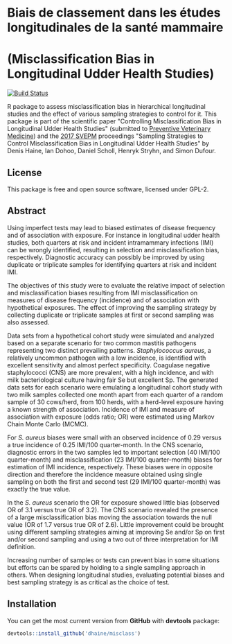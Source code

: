 <!-- README.md is generated from README.Rmd. Please edit that file -->
Biais de classement dans les études longitudinales de la santé mammaire
=======================================================================

(Misclassification Bias in Longitudinal Udder Health Studies)
=============================================================

[![Build Status](https://travis-ci.org/dhaine/misclass.svg?branch=master)](https://travis-ci.org/dhaine/misclass)

R package to assess misclassification bias in hierarchical longitudinal studies and the effect of various sampling strategies to control for it. This package is part of the scientific paper "Controlling Misclassification Bias in Longitudinal Udder Health Studies" (submitted to [Preventive Veterinary Medicine](https://www.journals.elsevier.com/preventive-veterinary-medicine)) and the [2017 SVEPM](http://www.svepm2017.org/) proceedings "Sampling Strategies to Control Misclassification Bias in Longitudinal Udder Health Studies" by Denis Haine, Ian Dohoo, Daniel Scholl, Henryk Stryhn, and Simon Dufour.

License
-------

This package is free and open source software, licensed under GPL-2.

Abstract
--------

Using imperfect tests may lead to biased estimates of disease frequency and of association with exposure. For instance in longitudinal udder health studies, both quarters at risk and incident intramammary infections (IMI) can be wrongly identified, resulting in selection and misclassification bias, respectively. Diagnostic accuracy can possibly be improved by using duplicate or triplicate samples for identifying quarters at risk and incident IMI.

The objectives of this study were to evaluate the relative impact of selection and misclassification biases resulting from IMI misclassification on measures of disease frequency (incidence) and of association with hypothetical exposures. The effect of improving the sampling strategy by collecting duplicate or triplicate samples at first or second sampling was also assessed.

Data sets from a hypothetical cohort study were simulated and analyzed based on a separate scenario for two common mastitis pathogens representing two distinct prevailing patterns. *Staphylococcus aureus*, a relatively uncommon pathogen with a low incidence, is identified with excellent sensitivity and almost perfect specificity. Coagulase negative staphylococci (CNS) are more prevalent, with a high incidence, and with milk bacteriological culture having fair Se but excellent Sp. The generated data sets for each scenario were emulating a longitudinal cohort study with two milk samples collected one month apart from each quarter of a random sample of 30 cows/herd, from 100 herds, with a herd-level exposure having a known strength of association. Incidence of IMI and measure of association with exposure (odds ratio; OR) were estimated using Markov Chain Monte Carlo (MCMC).

For *S. aureus* biases were small with an observed incidence of 0.29 versus a true incidence of 0.25 IMI/100 quarter-month. In the CNS scenario, diagnostic errors in the two samples led to important selection (40 IMI/100 quarter-month) and misclassification (23 IMI/100 quarter-month) biases for estimation of IMI incidence, respectively. These biases were in opposite direction and therefore the incidence measure obtained using single sampling on both the first and second test (29 IMI/100 quarter-month) was exactly the true value.

In the *S. aureus* scenario the OR for exposure showed little bias (observed OR of 3.1 versus true OR of 3.2). The CNS scenario revealed the presence of a large misclassification bias moving the association towards the null value (OR of 1.7 versus true OR of 2.6). Little improvement could be brought using different sampling strategies aiming at improving Se and/or Sp on first and/or second sampling and using a two out of three interpretation for IMI definition.

Increasing number of samples or tests can prevent bias in some situations but efforts can be spared by holding to a single sampling approach in others. When designing longitudinal studies, evaluating potential biases and best sampling strategy is as critical as the choice of test.

Installation
------------

You can get the most current version from **GitHub** with **devtools** package:

``` r
devtools::install_github('dhaine/misclass')
```
